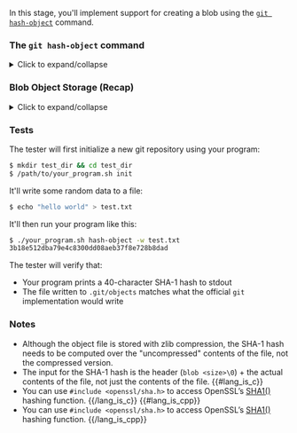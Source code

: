 In this stage, you'll implement support for creating a blob using the [`git
hash-object`](https://git-scm.com/docs/git-hash-object) command.

### The `git hash-object` command

<details>
  <summary>Click to expand/collapse</summary>

  `git hash-object` is used to compute the SHA-1 hash of a Git object. When used with the `-w` flag, it
  also writes the object to the `.git/objects` directory.

  Here's an example of using `git hash-object`:

  ```bash
  # Create a file with some content
  $ echo -n "hello world" > test.txt

  # Compute the SHA-1 hash of the file + write it to .git/objects
  $ git hash-object -w test.txt
  95d09f2b10159347eece71399a7e2e907ea3df4f

  # Verify that the file was written to .git/objects
  $ file .git/objects/95/d09f2b10159347eece71399a7e2e907ea3df4f
  .git/objects/95/d09f2b10159347eece71399a7e2e907ea3df4f: zlib compressed data
  ```

</details>

### Blob Object Storage (Recap)

<details>
  <summary>Click to expand/collapse</summary>

  As mentioned in the previous stage, each Git Blob is stored as a separate file in the `.git/objects` directory. The file
  contains a header and the contents of the blob object, compressed using Zlib.

  The format of a blob object file looks like this (after Zlib decompression):

  ```
  blob <size>\0<content>
  ```

  - `<size>` is the size of the content (in bytes)
  - `\0` is a null byte
  - `<content>` is the actual content of the file

  For example, if the contents of a file are `hello world`, the blob object file would look like this (after Zlib decompression):

  ```
  blob 11\0hello world
  ```

</details>

### Tests

The tester will first initialize a new git repository using your program:

```bash
$ mkdir test_dir && cd test_dir
$ /path/to/your_program.sh init
```

It'll write some random data to a file:

```bash
$ echo "hello world" > test.txt
```

It'll then run your program like this:

```bash
$ ./your_program.sh hash-object -w test.txt
3b18e512dba79e4c8300dd08aeb37f8e728b8dad
```

The tester will verify that:

- Your program prints a 40-character SHA-1 hash to stdout
- The file written to `.git/objects` matches what the official `git` implementation would write

### Notes

- Although the object file is stored with zlib compression, the SHA-1 hash needs to be computed over
  the "uncompressed" contents of the file, not the compressed version.
- The input for the SHA-1 hash is the header (`blob <size>\0`) + the actual contents of the file,
  not just the contents of the file.
{{#lang_is_c}}
- You can use `#include <openssl/sha.h>` to access OpenSSL’s [SHA1()](https://www.openssl.org/docs/man3.0/man3/SHA1.html) hashing function.
{{/lang_is_c}}
{{#lang_is_cpp}}
- You can use `#include <openssl/sha.h>` to access OpenSSL’s [SHA1()](https://www.openssl.org/docs/man3.0/man3/SHA1.html) hashing function.
{{/lang_is_cpp}}